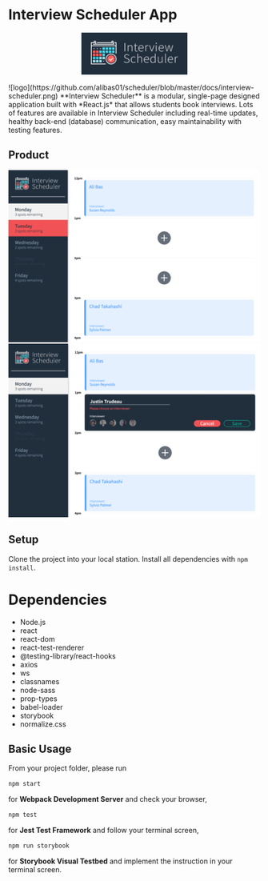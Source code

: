 # Interview Scheduler App
<p align="center">
  <img src="https://github.com/alibas01/scheduler/blob/master/docs/interview-scheduler.png">
</p>
![logo](https://github.com/alibas01/scheduler/blob/master/docs/interview-scheduler.png)
**Interview Scheduler** is a modular, single-page designed application built with *React.js* that allows students book interviews. Lots of features are available in Interview Scheduler including real-time updates, healthy back-end (database) communication, easy maintainability with testing features. 

## Product
!["Screenshot of Root View"](https://github.com/alibas01/scheduler/blob/master/docs/rootview.png)
!["Screenshot of Add Interview Form"](https://github.com/alibas01/scheduler/blob/master/docs/add-interview-form.png)

## Setup

Clone the project into your local station.
Install all dependencies with `npm install`.

# **Dependencies**

- Node.js
- react
- react-dom
- react-test-renderer
- @testing-library/react-hooks
- axios
- ws
- classnames
- node-sass
- prop-types
- babel-loader
- storybook
- normalize.css

## Basic Usage 

From your project folder, please run
```sh
npm start
```
for **Webpack Development Server** and check your browser,

```sh
npm test
```
for **Jest Test Framework** and follow your terminal screen, 

```sh
npm run storybook
```
for **Storybook Visual Testbed** and implement the instruction in your terminal screen.